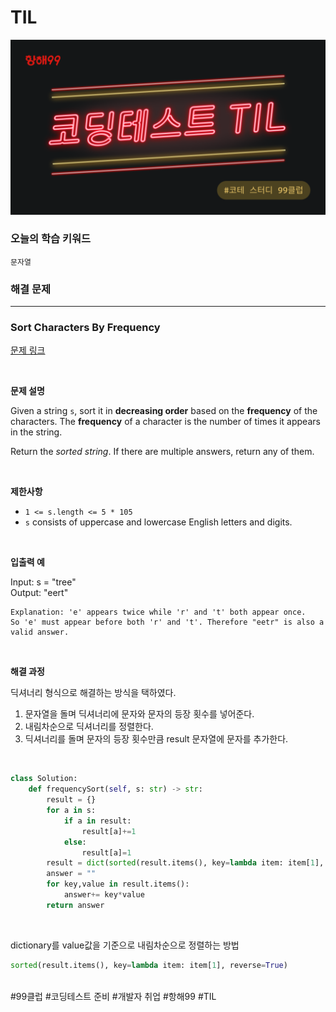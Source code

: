 # TIL


![image](img.png)

### 오늘의 학습 키워드

    문자열

### 해결 문제
<hr/>


### Sort Characters By Frequency

[문제 링크][link]

[link]: https://leetcode.com/problems/sort-characters-by-frequency/description/

<br/>

**문제 설명**   

Given a string `s`, sort it in **decreasing order** based on the **frequency** of the characters. The **frequency** of a character is the number of times it appears in the string.

Return the *sorted string*. If there are multiple answers, return any of them.

<br/>

**제한사항**

- `1 <= s.length <= 5 * 105`
- `s` consists of uppercase and lowercase English letters and digits.

<br/>

**입출력 예**

Input: s = "tree"  
Output: "eert"   

```
Explanation: 'e' appears twice while 'r' and 't' both appear once.
So 'e' must appear before both 'r' and 't'. Therefore "eetr" is also a valid answer.   
```

<br/>

**해결 과정**

딕셔너리 형식으로 해결하는 방식을 택하였다.
1. 문자열을 돌며 딕셔너리에 문자와 문자의 등장 횟수를 넣어준다.
2. 내림차순으로 딕셔너리를 정렬한다.
3. 딕셔너리를 돌며 문자의 등장 횟수만큼 result 문자열에 문자를 추가한다.

<br>

```python
class Solution:
    def frequencySort(self, s: str) -> str:
        result = {}
        for a in s:
            if a in result:
                result[a]+=1
            else:
                result[a]=1
        result = dict(sorted(result.items(), key=lambda item: item[1], reverse=True))
        answer = ""
        for key,value in result.items():
            answer+= key*value
        return answer
```
<br>

dictionary를 value값을 기준으로 내림차순으로 정렬하는 방법
```python
sorted(result.items(), key=lambda item: item[1], reverse=True)
```

<br>
#99클럽  #코딩테스트 준비  #개발자 취업  #항해99  #TIL